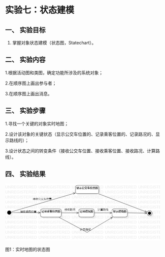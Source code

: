 # 实验七：状态建模

## 一、 实验目标

1. 掌握对象状态建模（状态图，Statechart）。

## 二、 实验内容

1.根据活动图和类图，确定功能所涉及的系统对象；

2.在顺序图上画出参与者；

3.在顺序图上画出消息。

## 三、 实验步骤

1.寻找一个关键的对象实时地图；

2.设计该对象的关键状态（显示公交车位置的、记录乘客位置的、记录路况的、显示路线的）；

3.设计状态之间的转变条件（接收公交车位置、接收乘客位置、接收路况、计算路线）。

## 四、 实验结果

![实时地图的状态图](./实时地图的状态图.jpg)  

图1：实时地图的状态图
